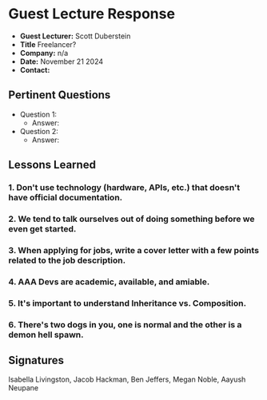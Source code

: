 # Guest Lecture Response

- **Guest Lecturer:** Scott Duberstein 
- **Title** Freelancer?
- **Company:** n/a
- **Date:** November 21 2024
- **Contact:** 

## Pertinent Questions

* Question 1: 
    * Answer: 
* Question 2: 
    * Answer: 

## Lessons Learned

### 1. Don't use technology (hardware, APIs, etc.) that doesn't have official documentation.

### 2. We tend to talk ourselves out of doing something before we even get started.

### 3. When applying for jobs, write a cover letter with a few points related to the job description.

### 4. AAA Devs are academic, available, and amiable.

### 5. It's important to understand Inheritance vs. Composition.

### 6. There's two dogs in you, one is normal and the other is a demon hell spawn. 

## Signatures
Isabella Livingston, Jacob Hackman, Ben Jeffers, Megan Noble, Aayush Neupane
